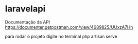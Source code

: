 # laravelapi

Documentação da API
https://documenter.getpostman.com/view/4689825/UUxzA7Hh


para rodar o projeto digite no terminal php artisan serve
